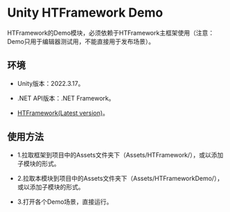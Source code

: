 ﻿# Unity HTFramework Demo

HTFramework的Demo模块，必须依赖于HTFramework主框架使用（注意：Demo只用于编辑器测试用，不能直接用于发布场景）。

## 环境

- Unity版本：2022.3.17。

- .NET API版本：.NET Framework。

- [HTFramework(Latest version)](https://github.com/SaiTingHu/HTFramework)。

## 使用方法

- 1.拉取框架到项目中的Assets文件夹下（Assets/HTFramework/），或以添加子模块的形式。

- 2.拉取本模块到项目中的Assets文件夹下（Assets/HTFrameworkDemo/），或以添加子模块的形式。

- 3.打开各个Demo场景，直接运行。
